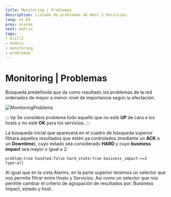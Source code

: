 ```yaml
---
title: Monitoring | Problemas
description: Listado de problemas de Host y Servicios.
lang: es-ES
prev: alarms
next: matrix
tags:
- krill2
- módulo
- monitoring
- problemas
---
```

# Monitoring | Problemas

Búsqueda predefinida que da como resultado los problemas de la red ordenados de mayor a menor nivel de importancia según la afectación.

![MonitoringProblems](@images/krill2/monitoring/0201.png)

::: tip
Se considera problema todo aquello que no esté **UP** de cara a los hosts y no esté **OK** para los servicios.
:::

La búsqueda inicial que aparecerá en el cuadro de búsqueda superior filtrará aquellos resultados que estén ya controlados (mediante un **ACK** o un **Downtime**), cuyo estado sea considerado **HARD** y cuyo **business impact** sea mayor o igual a 2:

```
problem:true handled:false hard_state:true business_impact:>=2 type:all
```

Al igual que en la vista Alarms, en la parte superior tenemos un selector que nos permite filtrar entre Hosts y Servicios. Así como un selector que nos permite cambiar el criterio de agrupación de resultados por: Buisiness Impact, estado y host.
